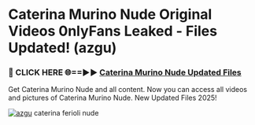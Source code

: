 # Caterina Murino Nude Original Videos 0nlyFans Leaked - Files Updated! (azgu)

<h3>🔴 CLICK HERE 🌐==►► <a href="https://tinyurl.com/4mcuefdz" rel="nofollow">Caterina Murino Nude Updated Files</a></h3>

Get Caterina Murino Nude and all content. Now you can access all videos and pictures of Caterina Murino Nude. New Updated Files 2025!

[![azgu](https://i.imgur.com/StAQSOY.gif)](https://tinyurl.com/4mcuefdz)
caterina ferioli nude